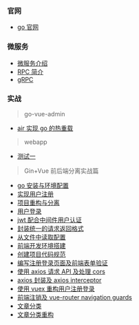 ### 官网

- [go 官网](https://golang.org/)

### 微服务

- [微服务介绍](Go/Micro_services/start.md)
- [RPC 简介](Go/Micro_services/RPC.md)
- [gRPC](go/Micro_services/gRPC.md)

### 实战

> go-vue-admin

- [air 实现 go 的热重载](Go/Go_vue_admin/air.md)

> webapp

- [测试一](Go/Web_app/install.md)

> Gin+Vue 前后端分离实战篇

- [go 安装与环境配置](Go/Gin_vue_web/goInstall.md)
- [实现用户注册](Go/Gin_vue_web/userLogon.md)
- [项目重构与分离](Go/Gin_vue_web/RAndS.md)
- [用户登录](Go/Gin_vue_web/Login.md)
- [jwt 配合中间件用户认证](Go/Gin_vue_web/jwtSSO.md)
- [封装统一的请求返回格式](Go/Gin_vue_web/Request.md)
- [从文件中读取配置](Go/Gin_vue_web/readFile.md)
- [前端开发环境搭建](Go/Gin_vue_web/environmentConstruction.md)
- [创建项目代码规范](Go/Gin_vue_web/codeSpecification.md)
- [编写注册登录页面及前端表单验证](Go/Gin_vue_web/formValidation.md)
- [使用 axios 请求 API 及处理 cors](Go/Gin_vue_web/cors.md)
- [axios 封装及 axios interceptor](Go/Gin_vue_web/axiosPackage.md)
- [使用 vuex 重构用户注册登录](Go/Gin_vue_web/vuex.md)
- [前端注销及 vue-router navigation guards](Go/Gin_vue_web/logout.md)
- [文章分类](Go/Gin_vue_web/category.md)
- [文章分类重构](Go/Gin_vue_web/ArticleReconstruction.md)
